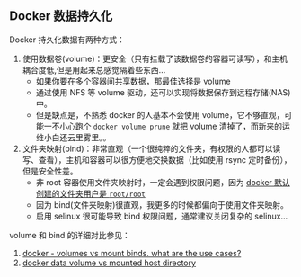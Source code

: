 ## Docker 数据持久化

Docker 持久化数据有两种方式：
1. 使用数据卷(volume)：更安全（只有挂载了该数据卷的容器可读写），和主机耦合度低,但是用起来总感觉隔着些东西...
      - 如果你要在多个容器间共享数据，那最佳选择是 volume
      - 通过使用 NFS 等 volume 驱动，还可以实现将数据保存到远程存储(NAS)中。
      - 但是缺点是，不熟悉 docker 的人基本不会使用 volume，它不够直观，可能一不小心跑个 `docker volume prune` 就把 volume 清掉了，而新来的运维小白还云里雾里。。
1. 文件夹映射(bind)：非常直观（一个很纯粹的文件夹，有权限的人都可以读写、查看），主机和容器可以很方便地交换数据（比如使用 rsync 定时备份），但是安全性差。
      - 非 root 容器使用文件夹映射时，一定会遇到权限问题，因为 [docker 默认创建的文件夹用户是 `root/root`](https://github.com/moby/moby/issues/2259)
      - 因为 bind(文件夹映射)很直观，我更多的时候都偏向于使用文件夹映射。
      - 启用 selinux 很可能导致 bind 权限问题，通常建议关闭复杂的 selinux...


volume 和 bind 的详细对比参见： 

1. [docker - volumes vs mount binds. what are the use cases?](https://serverfault.com/questions/996785/docker-volumes-vs-mount-binds-what-are-the-use-cases)
2. [docker data volume vs mounted host directory](https://stackoverflow.com/questions/34357252/docker-data-volume-vs-mounted-host-directory)
